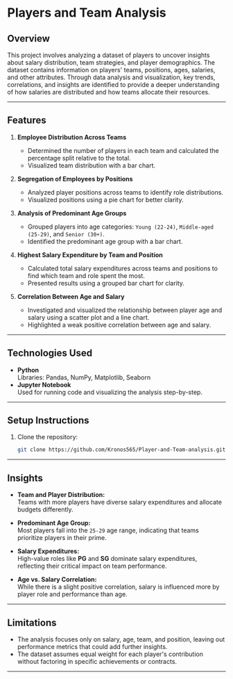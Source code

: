 # Players and Team Analysis

## Overview
This project involves analyzing a dataset of players to uncover insights about salary distribution, team strategies, and player demographics. The dataset contains information on players' teams, positions, ages, salaries, and other attributes. Through data analysis and visualization, key trends, correlations, and insights are identified to provide a deeper understanding of how salaries are distributed and how teams allocate their resources.

---

## Features

1. **Employee Distribution Across Teams**  
   - Determined the number of players in each team and calculated the percentage split relative to the total.  
   - Visualized team distribution with a bar chart.

2. **Segregation of Employees by Positions**  
   - Analyzed player positions across teams to identify role distributions.  
   - Visualized positions using a pie chart for better clarity.

3. **Analysis of Predominant Age Groups**  
   - Grouped players into age categories: `Young (22-24)`, `Middle-aged (25-29)`, and `Senior (30+)`.  
   - Identified the predominant age group with a bar chart.

4. **Highest Salary Expenditure by Team and Position**  
   - Calculated total salary expenditures across teams and positions to find which team and role spent the most.  
   - Presented results using a grouped bar chart for clarity.

5. **Correlation Between Age and Salary**  
   - Investigated and visualized the relationship between player age and salary using a scatter plot and a line chart.  
   - Highlighted a weak positive correlation between age and salary.

---

## Technologies Used
- **Python**  
  Libraries: Pandas, NumPy, Matplotlib, Seaborn
- **Jupyter Notebook**  
  Used for running code and visualizing the analysis step-by-step.

---

## Setup Instructions

1. Clone the repository:
   ```bash
   git clone https://github.com/Kronos565/Player-and-Team-analysis.git
   ```
---

## Insights

- **Team and Player Distribution:**  
  Teams with more players have diverse salary expenditures and allocate budgets differently.  

- **Predominant Age Group:**  
  Most players fall into the `25-29` age range, indicating that teams prioritize players in their prime.  

- **Salary Expenditures:**  
  High-value roles like **PG** and **SG** dominate salary expenditures, reflecting their critical impact on team performance.  

- **Age vs. Salary Correlation:**  
  While there is a slight positive correlation, salary is influenced more by player role and performance than age.

---

## Limitations

- The analysis focuses only on salary, age, team, and position, leaving out performance metrics that could add further insights.
- The dataset assumes equal weight for each player's contribution without factoring in specific achievements or contracts.

---
